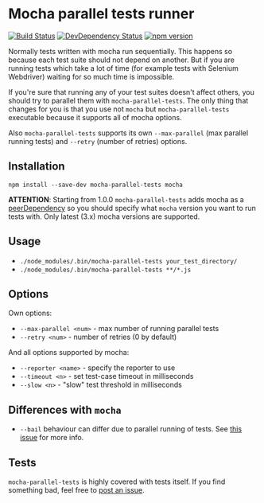 # Mocha parallel tests runner

[![Build Status](https://img.shields.io/travis/yandex/mocha-parallel-tests/master.svg?style=flat)](https://travis-ci.org/yandex/mocha-parallel-tests)
[![DevDependency Status](http://img.shields.io/david/dev/yandex/mocha-parallel-tests.svg?style=flat)](https://david-dm.org/yandex/mocha-parallel-tests#info=devDependencies)
[![npm version](https://img.shields.io/npm/v/mocha-parallel-tests.svg?style=flat)](https://www.npmjs.com/package/mocha-parallel-tests)


Normally tests written with mocha run sequentially. This happens so because each test suite should not depend on another. But if you are running tests which take a lot of time (for example tests with Selenium Webdriver) waiting for so much time is impossible.

If you're sure that running any of your test suites doesn't affect others, you should try to parallel them with `mocha-parallel-tests`. The only thing that changes for you is that you use not `mocha` but `mocha-parallel-tests` executable because it supports all of mocha options.

Also `mocha-parallel-tests` supports its own `--max-parallel` (max parallel running tests) and `--retry` (number of retries) options.

## Installation

`npm install --save-dev mocha-parallel-tests mocha`

**ATTENTION**: Starting from 1.0.0 `mocha-parallel-tests` adds mocha as a [peerDependency](https://nodejs.org/en/blog/npm/peer-dependencies/) so you should specify what `mocha` version you want to run tests with. Only latest (3.x) mocha versions are supported.

## Usage

* `./node_modules/.bin/mocha-parallel-tests your_test_directory/`
* `./node_modules/.bin/mocha-parallel-tests **/*.js`

## Options
Own options:

* `--max-parallel <num>` - max number of running parallel tests
* `--retry <num>` - number of retries (0 by default)

And all options supported by mocha:

* `--reporter <name>` - specify the reporter to use
* `--timeout <n>` - set test-case timeout in milliseconds
* `--slow <n>` - "slow" test threshold in milliseconds

## Differences with `mocha`

 * `--bail` behaviour can differ due to parallel running of tests. See [this issue](https://github.com/yandex/mocha-parallel-tests/issues/88) for more info.

## Tests
`mocha-parallel-tests` is highly covered with tests itself. If you find something bad, feel free to [post an issue](https://github.com/yandex/mocha-parallel-tests/issues/new).
